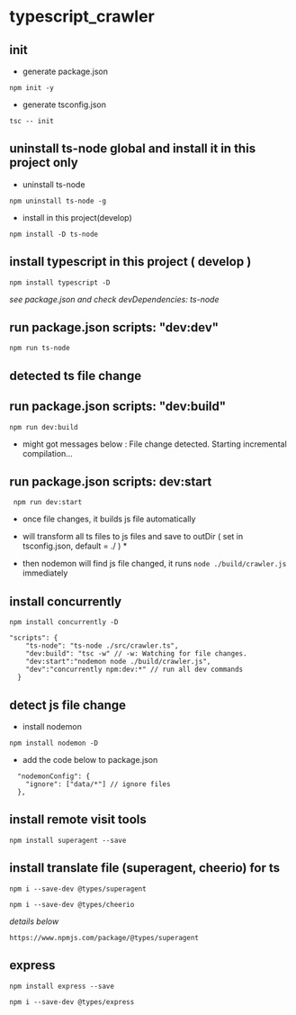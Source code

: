 # typescript_crawler

## init

- generate package.json

``` 
npm init -y
```

- generate tsconfig.json

```
tsc -- init
```

## uninstall ts-node global and install it in this project only

- uninstall ts-node

```
npm uninstall ts-node -g
```

- install in this project(develop)

```
npm install -D ts-node 
```
## install typescript in this project ( develop )

```
npm install typescript -D
```

_see package.json and check devDependencies: ts-node_

## run package.json scripts: "dev:dev"

```
npm run ts-node
```

## detected ts file change
## run package.json scripts: "dev:build"

```
npm run dev:build
```

- might got messages below : File change detected. Starting incremental compilation...

## run package.json scripts: dev:start

```
 npm run dev:start 
```

- once file changes, it builds js file automatically

- will transform all ts files to js files and save to outDir ( set in tsconfig.json, default = ./ ) \*

- then nodemon will find js file changed, it runs ``` node ./build/crawler.js ``` immediately

## install concurrently 
```
npm install concurrently -D
```

```
"scripts": {
    "ts-node": "ts-node ./src/crawler.ts",
    "dev:build": "tsc -w" // -w: Watching for file changes.
    "dev:start":"nodemon node ./build/crawler.js",
    "dev":"concurrently npm:dev:*" // run all dev commands
  }
```

## detect js file change

- install nodemon

``` 
npm install nodemon -D 
```

- add the code below to package.json

```
  "nodemonConfig": {
    "ignore": ["data/*"] // ignore files
  },
```

## install remote visit tools

```
npm install superagent --save
```

## install translate file (superagent, cheerio) for ts

```
npm i --save-dev @types/superagent
```

```
npm i --save-dev @types/cheerio
```

_details below_

```
https://www.npmjs.com/package/@types/superagent
```

## express

```
npm install express --save
```

``` 
npm i --save-dev @types/express
```


